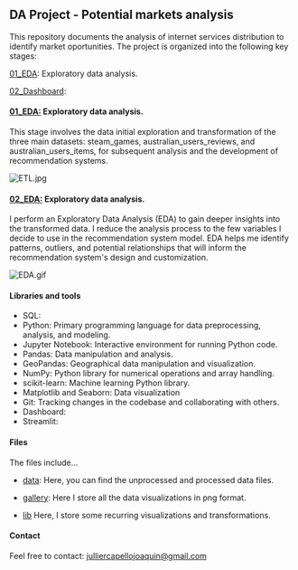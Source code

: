 ## DA Project - Potential markets analysis 

This repository documents the analysis of internet services distribution to identify market oportunities. The project is organized into the following key stages:

[01_EDA](01_EDA.ipynb): Exploratory data analysis.

[02_Dashboard](02_Dashboard.ipynb): 


#### [01_EDA:](01_EDA.ipynb) Exploratory data analysis.

This stage involves the data initial exploration and transformation of the three main datasets:
steam_games, australian_users_reviews, and australian_users_items, for subsequent analysis and the development of recommendation systems.

![ETL.jpg](/gallery/ETL/ETL.jpg)

#### [02_EDA:](02_EDA.ipynb) Exploratory data analysis.

I perform an Exploratory Data Analysis (EDA) to gain deeper insights into the transformed data. I reduce the analysis process to the few variables I decide to use in the recommendation system model. EDA helps me identify patterns, outliers, and potential relationships that will inform the recommendation system's design and customization.

![EDA.gif](/gallery/EDA/eda_gif.gif)


#### Libraries and tools

- SQL:
- Python: Primary programming language for data preprocessing, analysis, and modeling.
- Jupyter Notebook: Interactive environment for running Python code.
- Pandas: Data manipulation and analysis.
- GeoPandas: Geographical data manipulation and visualization.
- NumPy: Python library for numerical operations and array handling.
- scikit-learn: Machine learning Python library.
- Matplotlib and Seaborn: Data visualization
- Git: Tracking changes in the codebase and collaborating with others.
- Dashboard:
- Streamlit:


#### Files
    
The files include...

- [data](data/): Here, you can find the unprocessed and processed data files.

- [gallery](gallery/): Here I store all the data visualizations in png format.

- [lib](lib/:)  Here, I store some recurring visualizations and transformations.


#### Contact

Feel free to contact: julliercapellojoaquin@gmail.com